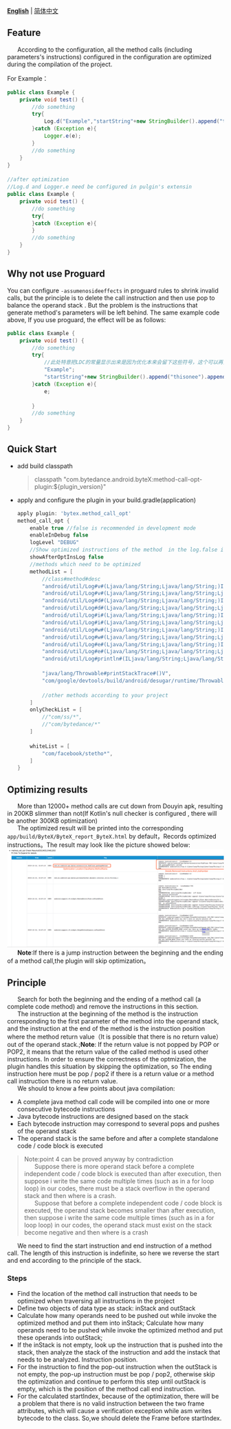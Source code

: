 **[English](README.md)** | [简体中文](README-zh.md)
## Feature
&nbsp;&nbsp;&nbsp;&nbsp;&nbsp;&nbsp;According to the configuration, all the method calls (including parameters's instructions) configured in the configuration are optimized during the compilation of the project.

For Example：
```java
public class Example {
    private void test() {
        //do something
        try{
            Log.d("Example","startString"+new StringBuilder().append("thisone").append("thatone").append(this.getClass().getName()).append("\n")+"endString");
        }catch (Exception e){
            Logger.e(e);
        }
        //do something
    }
}

//after optimization
//Log.d and Logger.e need be configured in pulgin's extensin
public class Example {
    private void test() {
        //do something
        try{
        }catch (Exception e){
        }
        //do something
    }
}

``` 
## Why not use Proguard
You can configure `-assumenosideeffects` in proguard rules to shrink invalid calls, but the principle is to delete the call instruction and then use pop to balance the operand stack . But the problem is the instructions that generate method's parameters will be left behind. The same example code above, If you use proguard, the effect will be as follows:
```java
public class Example {
    private void test() {
        //do something
        try{
            //此处特意把LDC的常量显示出来是因为优化本来会留下这些符号，这个可以再叠加其他指令优化做到删除。反编译apk依然能看到这些参数信息的代码。
            "Example";
            "startString"+new StringBuilder().append("thisonee").append("thatone").append(this.getClass().getName()).append("\n")+"endString";
        }catch (Exception e){
            e;
            
        }
        //do something
    }
}

```
## Quick Start
* add build classpath

  >classpath "com.bytedance.android.byteX:method-call-opt-plugin:${plugin_version}"
* apply and configure the plugin in your build.gradle(application)

	```groovy
	apply plugin: 'bytex.method_call_opt'
	method_call_opt {
    	enable true //false is recommended in development mode
    	enableInDebug false
    	logLevel "DEBUG"
    	//Show optimized instructions of the method  in the log.false is recommended
    	showAfterOptInsLog false
    	//methods which need to be optimized
    	methodList = [
            //class#method#desc
            "android/util/Log#v#(Ljava/lang/String;Ljava/lang/String;)I",
            "android/util/Log#v#(Ljava/lang/String;Ljava/lang/String;Ljava/lang/Throwable;)I",
            "android/util/Log#d#(Ljava/lang/String;Ljava/lang/String;)I",
            "android/util/Log#d#(Ljava/lang/String;Ljava/lang/String;Ljava/lang/Throwable;)I",
            "android/util/Log#i#(Ljava/lang/String;Ljava/lang/String;)I",
            "android/util/Log#i#(Ljava/lang/String;Ljava/lang/String;Ljava/lang/Throwable;)I",
            "android/util/Log#w#(Ljava/lang/String;Ljava/lang/String;)I",
            "android/util/Log#w#(Ljava/lang/String;Ljava/lang/String;Ljava/lang/Throwable;)I",
            "android/util/Log#e#(Ljava/lang/String;Ljava/lang/String;)I",
            "android/util/Log#e#(Ljava/lang/String;Ljava/lang/String;Ljava/lang/Throwable;)I",
            "android/util/Log#println#(ILjava/lang/String;Ljava/lang/String;)I",

            "java/lang/Throwable#printStackTrace#()V",
            "com/google/devtools/build/android/desugar/runtime/ThrowableExtension#printStackTrace#(Ljava/lang/Throwable;)V"
            
            //other methods according to your project
    	]
    	onlyCheckList = [
            //"com/ss/*",
            //"com/bytedance/*"
    	]

    	whiteList = [
            "com/facebook/stetho*",
    	]
	}
	```
	
##  Optimizing results
&nbsp;&nbsp;&nbsp;&nbsp;&nbsp;&nbsp;More than 12000+ method calls are cut down from Douyin apk, resulting in 200KB slimmer than not(If Kotlin's null checker is configured , there will be another 300KB optimization)<br/>
&nbsp;&nbsp;&nbsp;&nbsp;&nbsp;&nbsp;The optimized result will be printed into the corresponding `app/build/ByteX/ByteX_report_ByteX.html` by default，Records optimized instructions。The result may look like the picture showed below:<br/>
![Result](img/优化结果.png)
&nbsp;&nbsp;&nbsp;&nbsp;&nbsp;&nbsp;**Note**:If there is a jump instruction between the beginning and the ending of a method call,the plugin will skip optimization。

## Principle
&nbsp;&nbsp;&nbsp;&nbsp;&nbsp;&nbsp;Search for both the beginning and the ending of a method call (a complete code method) and remove the instructions in this section.<br/>
&nbsp;&nbsp;&nbsp;&nbsp;&nbsp;&nbsp;The instruction at the beginning of the method is the instruction corresponding to the first parameter of the method into the operand stack, and the instruction at the end of the method is the instruction position where the method return value（It is possible that there is no return value） out of the operand stack.;**Note**: If the return value is not popped by POP or POP2, it means that the return value of the called method is used other instructions. In order to ensure the correctness of the optmization, the plugin handles this situation by skipping the optimization, so The ending instruction here must be pop / pop2 if there is a return value or a method call instruction there is no return value.<br/>
&nbsp;&nbsp;&nbsp;&nbsp;&nbsp;&nbsp;We should to know a few points about java compilation:

* A complete java method call code will be compiled into one or more consecutive bytecode instructions
* Java bytecode instructions are designed based on the stack
* Each bytecode instruction may correspond to several pops and pushes of the operand stack
* The operand stack is the same before and after a complete standalone code / code block is executed

>Note:point 4 can be proved anyway by contradiction<br/>
>&nbsp;&nbsp;&nbsp;&nbsp;&nbsp;&nbsp;Suppose there is more operand stack before a complete independent code / code block is executed than after execution, then suppose i write the same code multiple times (such as in a for loop loop) in our codes, there must be a stack overflow in the operand stack and then where is a crash.<br/>
>&nbsp;&nbsp;&nbsp;&nbsp;&nbsp;&nbsp;Suppose that before a complete independent code / code block is executed, the operand stack becomes smaller than after execution, then suppose i write the same code multiple times (such as in a for loop loop) in our codes, the operand stack must exist on the stack become negative and then where is a crash<br/>

&nbsp;&nbsp;&nbsp;&nbsp;&nbsp;&nbsp;We need to find the start instruction and end instruction of a method call. The length of this instruction is indefinite, so here we reverse the start and end according to the principle of the stack.<br/>

### Steps
* Find the location of the method call instruction that needs to be optimized when traversing all instructions in the project
* Define two objects of data type as stack: inStack and outStack
* Calculate how many operands need to be pushed out while invoke the optimized method and put them into inStack; Calculate how many operands need to be pushed while invoke the optimized method and put these operands into outStack;
* If the inStack is not empty, look up the instruction that is pushed into the stack, then analyze the stack of the instruction and add the instack that needs to be analyzed. Instruction position.
* For the instruction to find the pop-out instruction when the outStack is not empty, the pop-up instruction must be pop / pop2, otherwise skip the optimization and continue to perform this step until outStack is empty, which is the position of the method call end instruction.
* For the calculated startIndex, because of the optimization, there will be a problem that there is no valid instruction between the two frame attributes, which will cause a verification exception while asm writes bytecode to the class. So,we should delete the Frame before startIndex.

